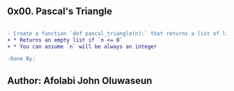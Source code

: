 ## 0x00. Pascal's Triangle

```diff

- Create a function `def pascal_triangle(n):` that returns a list of lists of integers representing the Pascal’s triangle of `n`:
+ * Returns an empty list if `n <= 0`
+ * You can assume `n` will be always an integer

-Done By:

```
## Author: Afolabi John Oluwaseun
